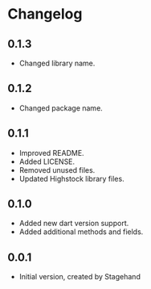 # Changelog

## 0.1.3

- Changed library name.

## 0.1.2

- Changed package name.

## 0.1.1

- Improved README.
- Added LICENSE.
- Removed unused files.
- Updated Highstock library files.

## 0.1.0

- Added new dart version support.
- Added additional methods and fields.

## 0.0.1

- Initial version, created by Stagehand
